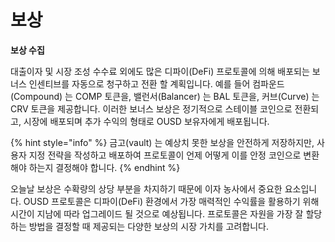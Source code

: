 # 보상

**보상 수집**

대출이자 및 시장 조성 수수료 외에도 많은 디파이\(DeFi\) 프로토콜에 의해 배포되는 보너스 인센티브를 자동으로 청구하고 전환 할 계획입니다. 예를 들어 컴파운드\(Compound\) 는 COMP 토큰을, 밸런서\(Balancer\) 는 BAL 토큰을, 커브\(Curve\) 는 CRV 토큰을 제공합니다. 이러한 보너스 보상은 정기적으로 스테이블 코인으로 전환되고, 시장에 배포되며 추가 수익의 형태로 OUSD 보유자에게 배포됩니다.

{% hint style="info" %}
금고\(vault\) 는 예상치 못한 보상을 안전하게 저장하지만, 사용자 지정 전략을 작성하고 배포하여 프로토콜이 언제 어떻게 이를 안정 코인으로 변환해야 하는지 결정해야 합니다.
{% endhint %}

오늘날 보상은 수확량의 상당 부분을 차지하기 때문에 이자 농사에서 중요한 요소입니다. OUSD 프로토콜은 디파이\(DeFi\) 환경에서 가장 매력적인 수익률을 활용하기 위해 시간이 지남에 따라 업그레이드 될 것으로 예상됩니다. 프로토콜은 자원을 가장 잘 할당하는 방법을 결정할 때 제공되는 다양한 보상의 시장 가치를 고려합니다.

